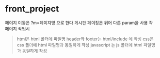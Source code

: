 # front_project

페이지 이동은 ?m=페이지명 으로 한다
게시판 페이징은 뒤어 다른 param을 사용
각 페이지 작업시 
> html은 html 폴더에 파일명
> header와 footer는 html/include 에 작성
> css은 css 폴더에 html 파일명과 동일하게 작성
> javascript 는 js 폴더에 html 파일명과 동일하게 작성